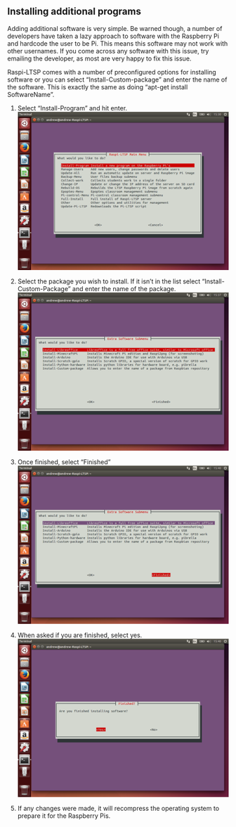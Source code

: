 Installing additional programs
------------------------------

Adding additional software is very simple. Be warned though, a number of
developers have taken a lazy approach to software with the Raspberry Pi
and hardcode the user to be Pi. This means this software may not work
with other usernames. If you come across any software with this issue,
try emailing the developer, as most are very happy to fix this issue.

Raspi-LTSP comes with a number of preconfigured options for installing
software or you can select “Install-Custom-package” and enter the name
of the software. This is exactly the same as doing “apt-get install
SoftwareName”.

1.  Select “Install-Program” and hit enter. ![](images/image37.png)

2.  Select the package you wish to install. If it isn’t in the list
    select “Install-Custom-Package” and enter the name of the package.
    ![](images/image38.png)

3.  Once finished, select “Finished” ![](images/image39.png)

4.  When asked if you are finished, select yes.
    ![](images/image40.png)

5.  If any changes were made, it will recompress the operating system to
    prepare it for the Raspberry Pis.
